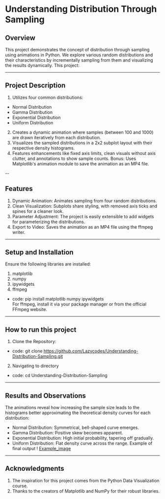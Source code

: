 # Understanding Distribution Through Sampling

## Overview

This project demonstrates the concept of distribution through sampling using animations in Python. We explore various random distributions and their characteristics by incrementally sampling from them and visualizing the results dynamically.
This project:

---

## Project Description

1. Utilizes four common distributions:
 - Normal Distribution
 - Gamma Distribution
 - Exponential Distribution
 - Uniform Distribution
2. Creates a dynamic animation where samples (between 100 and 1000) are drawn iteratively from each distribution.
3. Visualizes the sampled distributions in a 2x2 subplot layout with their respective density histograms.
4. Features enhancements like fixed axis limits, clean visuals without axis clutter, and annotations to show sample counts.
Bonus: Uses Matplotlib's animation module to save the animation as an MP4 file.

--

## Features
1. Dynamic Animation: Animates sampling from four random distributions.
2. Clean Visualization: Subplots share styling, with removed axis ticks and spines for a cleaner look.
3. Parameter Adjustment: The project is easily extensible to add widgets for parameterizing the distributions.
4. Export to Video: Saves the animation as an MP4 file using the ffmpeg writer.

---

## Setup and Installation

Ensure the following libraries are installed:
1. matplotlib
2. numpy
3. ipywidgets
4. ffmpeg
- code: pip install matplotlib numpy ipywidgets  
For ffmpeg, install it via your package manager or from the official FFmpeg website.

---

## How to run this project

1. Clone the Repository:
- code: git clone https://github.com/Lazycodes/Understanding-Distribution-Sampling.git
 
2. Navigating to directory
- code: cd Understanding-Distribution-Sampling

---

## Results and Observations
The animations reveal how increasing the sample size leads to the histograms better approximating the theoretical density curves for each distribution:
  - Normal Distribution: Symmetrical, bell-shaped curve emerges.
  - Gamma Distribution: Positive skew becomes apparent.
  - Exponential Distribution: High initial probability, tapering off gradually.
  - Uniform Distribution: Flat density curve across the range.
Example of final output
! [Example_image](https://github.com/Lazycodes/Understanding_Distribution_Through_Sampling/blob/main/Screenshot%202024-11-22%20at%2020.26.07.png)

---

## Acknowledgments
1. The inspiration for this project comes from the Python Data Visualization course.
2. Thanks to the creators of Matplotlib and NumPy for their robust libraries.

